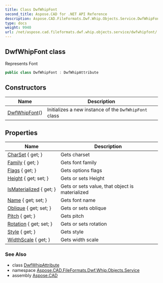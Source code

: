 ```yaml
---
title: Class DwfWhipFont
second_title: Aspose.CAD for .NET API Reference
description: Aspose.CAD.FileFormats.Dwf.Whip.Objects.Service.DwfWhipFont class. Represents Font
type: docs
weight: 9940
url: /net/aspose.cad.fileformats.dwf.whip.objects.service/dwfwhipfont/
---
```

## DwfWhipFont class

Represents Font

```csharp
public class DwfWhipFont : DwfWhipAttribute
```

## Constructors

| Name | Description |
| --- | --- |
| [DwfWhipFont](dwfwhipfont/)() | Initializes a new instance of the `DwfWhipFont` class |

## Properties

| Name | Description |
| --- | --- |
| [CharSet](../../aspose.cad.fileformats.dwf.whip.objects.service/dwfwhipfont/charset/) { get; } | Gets charset |
| [Family](../../aspose.cad.fileformats.dwf.whip.objects.service/dwfwhipfont/family/) { get; } | Gets font family |
| [Flags](../../aspose.cad.fileformats.dwf.whip.objects.service/dwfwhipfont/flags/) { get; } | Gets options flags |
| [Height](../../aspose.cad.fileformats.dwf.whip.objects.service/dwfwhipfont/height/) { get; set; } | Gets or sets Height |
| [IsMaterialized](../../aspose.cad.fileformats.dwf.whip.objects/dwfwhipobject/ismaterialized/) { get; } | Gets or sets value, that object is materialized |
| [Name](../../aspose.cad.fileformats.dwf.whip.objects.service/dwfwhipfont/name/) { get; set; } | Gets font name |
| [Oblique](../../aspose.cad.fileformats.dwf.whip.objects.service/dwfwhipfont/oblique/) { get; set; } | Gets or sets oblique |
| [Pitch](../../aspose.cad.fileformats.dwf.whip.objects.service/dwfwhipfont/pitch/) { get; } | Gets pitch |
| [Rotation](../../aspose.cad.fileformats.dwf.whip.objects.service/dwfwhipfont/rotation/) { get; set; } | Gets or sets rotation |
| [Style](../../aspose.cad.fileformats.dwf.whip.objects.service/dwfwhipfont/style/) { get; } | Gets style |
| [WidthScale](../../aspose.cad.fileformats.dwf.whip.objects.service/dwfwhipfont/widthscale/) { get; } | Gets width scale |

### See Also

* class [DwfWhipAttribute](../../aspose.cad.fileformats.dwf.whip.objects/dwfwhipattribute/)
* namespace [Aspose.CAD.FileFormats.Dwf.Whip.Objects.Service](../../aspose.cad.fileformats.dwf.whip.objects.service/)
* assembly [Aspose.CAD](../../)


